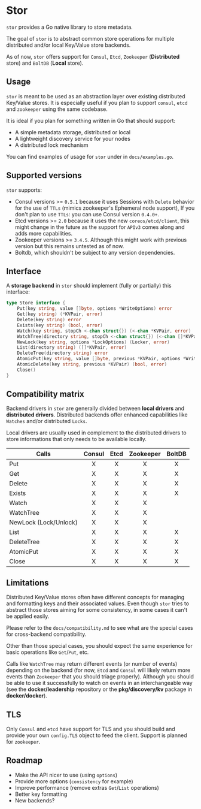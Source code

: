 # Stor

`stor` provides a Go native library to store metadata.

The goal of `stor` is to abstract common store operations for multiple distributed and/or local Key/Value store backends.

As of now, `stor` offers support for `Consul`, `Etcd`, `Zookeeper` (**Distributed** store) and `BoltDB` (**Local** store).

## Usage

`stor` is meant to be used as an abstraction layer over existing distributed Key/Value stores. It is especially useful if you plan to support `consul`, `etcd` and `zookeeper` using the same codebase.

It is ideal if you plan for something written in Go that should support:

- A simple metadata storage, distributed or local
- A lightweight discovery service for your nodes
- A distributed lock mechanism

You can find examples of usage for `stor` under in `docs/examples.go`.

## Supported versions

`stor` supports:

- Consul versions >= `0.5.1` because it uses Sessions with `Delete` behavior for the use of `TTLs` (mimics zookeeper's Ephemeral node support), If you don't plan to use `TTLs`: you can use Consul version `0.4.0+`.
- Etcd versions >= `2.0` because it uses the new `coreos/etcd/client`, this might change in the future as the support for `APIv3` comes along and adds more capabilities.
- Zookeeper versions >= `3.4.5`. Although this might work with previous version but this remains untested as of now.
- Boltdb, which shouldn't be subject to any version dependencies.

## Interface

A **storage backend** in `stor` should implement (fully or partially) this interface:

```go
type Store interface {
	Put(key string, value []byte, options *WriteOptions) error
	Get(key string) (*KVPair, error)
	Delete(key string) error
	Exists(key string) (bool, error)
	Watch(key string, stopCh <-chan struct{}) (<-chan *KVPair, error)
	WatchTree(directory string, stopCh <-chan struct{}) (<-chan []*KVPair, error)
	NewLock(key string, options *LockOptions) (Locker, error)
	List(directory string) ([]*KVPair, error)
	DeleteTree(directory string) error
	AtomicPut(key string, value []byte, previous *KVPair, options *WriteOptions) (bool, *KVPair, error)
	AtomicDelete(key string, previous *KVPair) (bool, error)
	Close()
}
```

## Compatibility matrix

Backend drivers in `stor` are generally divided between **local drivers** and **distributed drivers**. Distributed backends offer enhanced capabilities like `Watches` and/or distributed `Locks`.

Local drivers are usually used in complement to the distributed drivers to store informations that only needs to be available locally.

| Calls                 | Consul | Etcd | Zookeeper | BoltDB |
| --------------------- | :----: | :--: | :-------: | :----: |
| Put                   |   X    |  X   |     X     |   X    |
| Get                   |   X    |  X   |     X     |   X    |
| Delete                |   X    |  X   |     X     |   X    |
| Exists                |   X    |  X   |     X     |   X    |
| Watch                 |   X    |  X   |     X     |        |
| WatchTree             |   X    |  X   |     X     |        |
| NewLock (Lock/Unlock) |   X    |  X   |     X     |        |
| List                  |   X    |  X   |     X     |   X    |
| DeleteTree            |   X    |  X   |     X     |   X    |
| AtomicPut             |   X    |  X   |     X     |   X    |
| Close                 |   X    |  X   |     X     |   X    |

## Limitations

Distributed Key/Value stores often have different concepts for managing and formatting keys and their associated values. Even though `stor` tries to abstract those stores aiming for some consistency, in some cases it can't be applied easily.

Please refer to the `docs/compatibility.md` to see what are the special cases for cross-backend compatibility.

Other than those special cases, you should expect the same experience for basic operations like `Get`/`Put`, etc.

Calls like `WatchTree` may return different events (or number of events) depending on the backend (for now, `Etcd` and `Consul` will likely return more events than `Zookeeper` that you should triage properly). Although you should be able to use it successfully to watch on events in an interchangeable way (see the **docker/leadership** repository or the **pkg/discovery/kv** package in **docker/docker**).

## TLS

Only `Consul` and `etcd` have support for TLS and you should build and provide your own `config.TLS` object to feed the client. Support is planned for `zookeeper`.

## Roadmap

- Make the API nicer to use (using `options`)
- Provide more options (`consistency` for example)
- Improve performance (remove extras `Get`/`List` operations)
- Better key formatting
- New backends?
